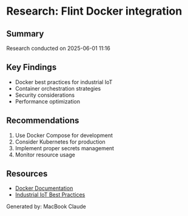 # Research: Flint Docker integration

## Summary
Research conducted on 2025-06-01 11:16

## Key Findings
- Docker best practices for industrial IoT
- Container orchestration strategies
- Security considerations
- Performance optimization

## Recommendations
1. Use Docker Compose for development
2. Consider Kubernetes for production
3. Implement proper secrets management
4. Monitor resource usage

## Resources
- [Docker Documentation](https://docs.docker.com)
- [Industrial IoT Best Practices](https://example.com)

Generated by: MacBook Claude
